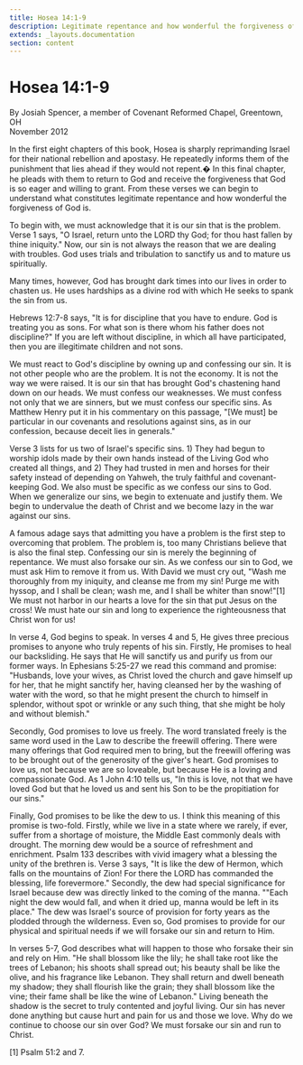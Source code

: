 ```yaml
---
title: Hosea 14:1-9
description: Legitimate repentance and how wonderful the forgiveness of God is
extends: _layouts.documentation
section: content
---
```

# Hosea 14:1-9

By Josiah Spencer, a member of Covenant Reformed Chapel, Greentown, OH<br>
November 2012

In the first eight chapters of this book, Hosea is sharply reprimanding Israel for their national rebellion and apostasy. He repeatedly informs them of the punishment that lies ahead if they would not repent.� In this final chapter, he pleads with them to return to God and receive the forgiveness that God is so eager and willing to grant.  From these verses we can begin to understand what constitutes legitimate repentance and how wonderful the forgiveness of God is.

To begin with, we must acknowledge that it is our sin that is the problem.  Verse 1 says, "O Israel, return unto the LORD thy God; for thou hast fallen by thine iniquity." Now, our sin is not always the reason that we are dealing with troubles. God uses trials and tribulation to sanctify us and to mature us spiritually.

Many times, however, God has brought dark times into our lives in order to chasten us. He uses hardships as a divine rod with which He seeks to spank the sin from us.

Hebrews 12:7-8 says, "It is for discipline that you have to endure. God is treating you as sons. For what son is there whom his father does not discipline?" If you are left without discipline, in which all have participated, then you are illegitimate children and not sons.

We must react to God's discipline by owning up and confessing our sin. It is not other people who are the problem. It is not the economy. It is not the way we were raised. It is our sin that has brought God's chastening hand down on our heads. We must confess our weaknesses. We must confess not only that we are sinners, but we must confess our specific sins. As Matthew Henry put it in his commentary on this passage, 
"[We must] be particular in our covenants and resolutions against sins, as in our confession, because deceit lies in generals."

Verse 3 lists for us two of Israel's specific sins. 1) They had begun to worship idols made by their own hands instead of the Living God who created all things, and 2) They had trusted in men and horses for their safety instead of depending on Yahweh, the truly faithful and covenant-keeping God. We also must be specific as we confess our sins to God. When we generalize our sins, we begin to extenuate and justify them. We begin to undervalue the death of Christ and we become lazy in the war against our sins.

A famous adage says that admitting you have a problem is the first step to overcoming that problem. The problem is, too many Christians believe that is also the final step. Confessing our sin is merely the beginning of repentance. We must also forsake our sin. As we confess our sin to God, we must ask Him to remove it from us. With David we must cry out, "Wash me thoroughly from my iniquity, and cleanse me from my sin! Purge me with hyssop, and I shall be clean;
wash me, and I shall be whiter than snow!"[1] We must not harbor in our hearts a love for the sin that put Jesus on the cross! We must hate our sin and long to experience the righteousness that Christ won for us!

In verse 4, God begins to speak. In verses 4 and 5, He gives three precious promises to anyone who truly repents of his sin. Firstly, He promises to heal our backsliding. He says that He will sanctify us and purify us from our former ways. In Ephesians 5:25-27 we read this command and promise: "Husbands, love your wives, as Christ loved the church and gave himself up for her, that he might sanctify her, having cleansed her by the washing of water with the word, so that he might present the church to himself in splendor, without spot or wrinkle or any such thing, that she might be holy and without blemish."

Secondly, God promises to love us freely. The word translated freely is the same word used in the Law to describe the freewill offering. There were many offerings that God required men to bring, but the freewill offering was to be brought out of the generosity of the giver's heart. God promises to love us, not because we are so loveable, but because He is a loving and compassionate God. As 1 John 4:10 tells us, "In this is love, not that we have loved God but that he loved us and sent his Son to be the propitiation for our sins."

Finally, God promises to be like the dew to us. I think this meaning of this promise is two-fold. Firstly, while we live in a state where we rarely, if ever, suffer from a shortage of moisture, the Middle East commonly deals with drought. The morning dew would be a source of refreshment and enrichment. Psalm 133 describes with vivid imagery what a blessing the unity of the brethren is. Verse 3 says, "It is like the dew of Hermon, which falls on the mountains of Zion!
For there the LORD has commanded the blessing, life forevermore." Secondly, the dew had special significance for Israel because dew was directly linked to the coming of the manna. ""Each night the dew would fall, and when it dried up, manna would be left in its place." The dew was Israel's source of provision for forty years as the plodded through the wilderness. Even so, God promises to provide for our physical and spiritual needs if we will forsake our sin and return to Him.

In verses 5-7, God describes what will happen to those who forsake their sin and rely on Him. "He shall blossom like the lily; he shall take root like the trees of Lebanon; his shoots shall spread out; his beauty shall be like the olive,
and his fragrance like Lebanon. They shall return and dwell beneath my shadow;
they shall flourish like the grain; they shall blossom like the vine; their fame shall be like the wine of Lebanon." Living beneath the shadow is the secret to truly contented and joyful living. Our sin has never done anything but cause hurt and pain for us and those we love. Why do we continue to choose our sin over God? We must forsake our sin and run to Christ.


[1] Psalm 51:2 and 7.